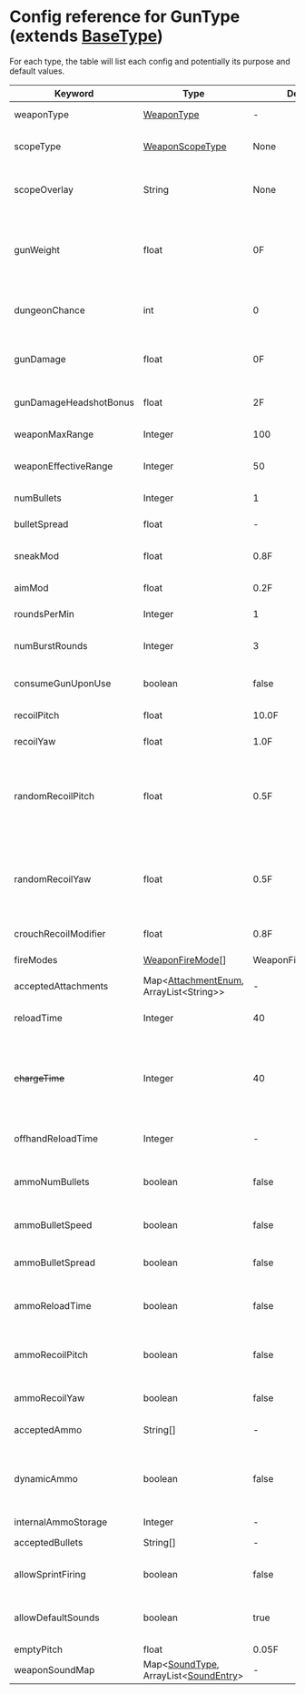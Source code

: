 # Config reference for GunType (extends [BaseType](BaseType.md))

For each type, the table will list each config and potentially its purpose and default values.

| Keyword                | Type                                                                   | Default             | Purpose                                                                                                                                 |
|------------------------|------------------------------------------------------------------------|---------------------|-----------------------------------------------------------------------------------------------------------------------------------------|
| weaponType             | [WeaponType](WeaponType.md)                                            | -                   | Used for default weapon animations.                                                                                                     |
| scopeType              | [WeaponScopeType](WeaponScopeType.md)                                  | None                | Scope for this weapon (or none, if undefined).                                                                                          |
| scopeOverlay           | String                                                                 | None                | Location of the scope overlay file. This file is retrieved from "textures/overlay/%s".                                                  |
| gunWeight              | float                                                                  | 0F                  | Gun weight (in KG), used for weighing the player down. (Ex: M4 Carbine is about 4.5KG, 1911 is 1.5KG, etc.)                             |
| dungeonChance          | int                                                                    | 0                   | Change for this item to be dropped or spawned as loot. (Disabled by default.)                                                           |
| gunDamage              | float                                                                  | 0F                  | Damage inflicted per bullet. Multiplied by the bullet damage value.                                                                     |
| gunDamageHeadshotBonus | float                                                                  | 2F                  | Damage inflicted is multiplied by this value.                                                                                           |
| weaponMaxRange         | Integer                                                                | 100                 | Maximum weapon block range.                                                                                                             |
| weaponEffectiveRange   | Integer                                                                | 50                  | Maximum weapon effectiveness block range.                                                                                               |
| numBullets             | Integer                                                                | 1                   | The number of bullets fired by each shot.                                                                                               |
| bulletSpread           | float                                                                  | -                   | The amount bullets spread out when fired.                                                                                               |
| sneakMod               | float                                                                  | 0.8F                | The modifier for bullet spread when sneaking.                                                                                           |
| aimMod                 | float                                                                  | 0.2F                | The modifier for bullet spread when aiming.                                                                                             |
| roundsPerMin           | Integer                                                                | 1                   | The fire rate of this weapon.                                                                                                           |
| numBurstRounds         | Integer                                                                | 3                   | The number of bullets to fire per burst in burst mode.                                                                                  |
| consumeGunUponUse      | boolean                                                                | false               | If this weapon should be consumed upon use.                                                                                             |
| recoilPitch            | float                                                                  | 10.0F               | Base value for upwards view recoil.                                                                                                     |
| recoilYaw              | float                                                                  | 1.0F                | Base value for sideways view recoil.                                                                                                    |
| randomRecoilPitch      | float                                                                  | 0.5F                | Modifier for setting the maximum pitch divergence when randomizing recoil (Recoil 2 + rndRecoil 0.5 == 1.5-2.5 Recoil range)            |
| randomRecoilYaw        | float                                                                  | 0.5F                | Modifier for setting the maximum yaw divergence when randomizing recoil (Recoil 2 + rndRecoil 0.5 == 1.5-2.5 Recoil range)              |
| crouchRecoilModifier   | float                                                                  | 0.8F                | Modifier for reducing recoil if crouched.                                                                                               |
| fireModes              | [WeaponFireMode](WeaponFireMode.md)[]                                  | WeaponFireMode.SEMI | Available fire modes for this weapon.                                                                                                   |
| acceptedAttachments    | Map<[AttachmentEnum](AttachmentEnum.md), ArrayList\<String\>>          | -                   | Accepted attachments for this weapon.                                                                                                   |
| reloadTime             | Integer                                                                | 40                  | The time (in ticks) it takes to reload this weapon.                                                                                     |
| ~~chargeTime~~         | Integer                                                                | 40                  | The time (in ticks) it takes to charge this weapon.<br/>**Deprecated:** This field is a duplicate of `reloadTime`, and will be removed. |
| offhandReloadTime      | Integer                                                                | -                   | The time (in ticks) it takes to offhand reload this weapon.                                                                             |
| ammoNumBullets         | boolean                                                                | false               | If the number of bullets should be determined by the loaded ammo.                                                                       |
| ammoBulletSpeed        | boolean                                                                | false               | If the bullet speed should be determined by the loaded ammo.                                                                            |
| ammoBulletSpread       | boolean                                                                | false               | If the bullet spread should be determined by the loaded ammo.                                                                           |
| ammoReloadTime         | boolean                                                                | false               | If the bullet reload time should be determined by the loaded ammo.                                                                      |
| ammoRecoilPitch        | boolean                                                                | false               | If the bullet recoil pitch should be determined by the loaded ammo.                                                                     |
| ammoRecoilYaw          | boolean                                                                | false               | If the bullet recoil yaw should be determined by the loaded ammo.                                                                       |
| acceptedAmmo           | String[]                                                               | -                   | Accepted ammunition for this weapon.                                                                                                    |
| dynamicAmmo            | boolean                                                                | false               | If true &amp;&amp; != null, ammo model will be set by ammo type used. Used built-in ammo model by default.                              |
| internalAmmoStorage    | Integer                                                                | -                   | -                                                                                                                                       |
| acceptedBullets        | String[]                                                               | -                   | Accepted bullets for this weapon.                                                                                                       |
| allowSprintFiring      | boolean                                                                | false               | Whether this weapon permits firing while sprinting.                                                                                     |
| allowDefaultSounds     | boolean                                                                | true                | Whether default Expansive Weaponry sounds should also be used for firing.                                                               |
| emptyPitch             | float                                                                  | 0.05F               | -                                                                                                                                       |
| weaponSoundMap         | Map<[SoundType](SoundEntry.md), ArrayList<[SoundEntry](SoundEntry.md)> | -                   | Map of weapon sounds.                                                                                                                   | 
